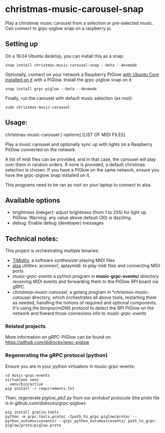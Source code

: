 # christmas-music-carousel-snap
Play a christmas music carousel from a selection or pre-selected music. Can connect to grpc-piglow snap on a raspberry pi.

## Setting up

On a 16.04 Ubuntu desktop, you can install this as a snap:

`snap install christmas-music-carousel-snap --beta --devmode`

Optionally, connect on your network a Raspberry PiGlow
[with Ubuntu Core installed on it](https://developer.ubuntu.com/en/snappy/start/raspberry-pi-2/) with a PiGlow.
Install the grpc-piglow snap on it:

`snap install grpc-piglow --beta --devmode`

Finally, run the carousel with default music selection (as root):

`sudo christmas-music-carousel`

## Usage:
christmas-music-carousel [-options] [LIST OF MIDI FILES]

Play a music carousel and optionally sync up with lights on a Raspberry PiGlow
connected on the network.

A list of midi files can be provided, and in that case, the carousel will play
over them in random orders. If none is provided, a default christmas selection
is chosen.
If you have a PiGlow on the same network, ensure you have the grpc-piglow snap
installed on it.

This programs need to be ran as root on your laptop to connect to alsa.

## Available options

* brightness (integer): adjust brightness (from 1 to 255) for light up PiGlow. Warning: any value above default (30)
is dazzling.
* debug: Enable debug (developer) messages

## Technical notes:

This project is orchestrating multiple binaries:
* [TiMidity](http://timidity.sourceforge.net/), a software synthesizer playing MIDI files
* [alsa](http://www.alsa-project.org) utilities: aconnect, aplaymidi: to play midi files and connecting MIDI ports
* *music-grpc-events* a python program in **music-grpc-events/** directory receiving MIDI events and forwarding them to
the PiGlow RPI board via gRPC.
* *christmas-music-carousel*, a golang program in **chrismas-music-carousel* directory, which orchestrates all above
tools, restarting them as needed, handling the notions of required and optional components. It's using the bonjour/mDNS
protocol to detect the RPI PiGlow on the network and foward those connexions info to *music-grpc-events*

### Related projects

More information on gRPC-PiGlow can be found on https://github.com/didrocks/grpc-piglow

### Regenerating the gRPC protocol (python)
Ensure you are in your python virtualenv in music-grpc-events:
```
cd music-grpc-events
virtualenv venv
. venv/bin/active
pip install -r requirements.txt
```

Then, regenerate *piglow_pb2.py* from our protobuf protocole (the proto file is
in github.com/didrocks/grpc-piglow):

```
pip install grpcio-tools
python -m grpc.tools.protoc -Ipath_to_grpc-piglow/proto/ --python_out=musicevents/ --grpc_python_out=musicevents/ path_to_grpc-piglow/proto/piglow.proto
```

